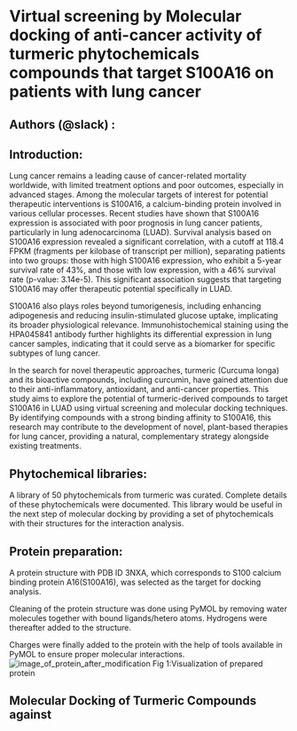 # Virtual screening by Molecular docking of anti-cancer activity of turmeric phytochemicals compounds that target S100A16 on patients with lung cancer
## Authors (@slack) :
## Introduction:
Lung cancer remains a leading cause of cancer-related mortality worldwide, with limited treatment options and poor outcomes, especially in advanced stages. Among the molecular targets of interest for potential therapeutic interventions is S100A16, a calcium-binding protein involved in various cellular processes. Recent studies have shown that S100A16 expression is associated with poor prognosis in lung cancer patients, particularly in lung adenocarcinoma (LUAD). Survival analysis based on S100A16 expression revealed a significant correlation, with a cutoff at 118.4 FPKM (fragments per kilobase of transcript per million), separating patients into two groups: those with high S100A16 expression, who exhibit a 5-year survival rate of 43%, and those with low expression, with a 46% survival rate (p-value: 3.14e-5). This significant association suggests that targeting S100A16 may offer therapeutic potential specifically in LUAD.

S100A16 also plays roles beyond tumorigenesis, including enhancing adipogenesis and reducing insulin-stimulated glucose uptake, implicating its broader physiological relevance. Immunohistochemical staining using the HPA045841 antibody further highlights its differential expression in lung cancer samples, indicating that it could serve as a biomarker for specific subtypes of lung cancer.

In the search for novel therapeutic approaches, turmeric (Curcuma longa) and its bioactive compounds, including curcumin, have gained attention due to their anti-inflammatory, antioxidant, and anti-cancer properties. This study aims to explore the potential of turmeric-derived compounds to target S100A16 in LUAD using virtual screening and molecular docking techniques. By identifying compounds with a strong binding affinity to S100A16, this research may contribute to the development of novel, plant-based therapies for lung cancer, providing a natural, complementary strategy alongside existing treatments.

## Phytochemical libraries:
A library of 50 phytochemicals from turmeric was curated. Complete details of these phytochemicals were documented. This library would be useful in the next step of molecular docking by providing a set of phytochemicals with their structures for the interaction analysis.

## Protein preparation:
A protein structure with PDB ID 3NXA, which corresponds to S100 calcium binding protein A16(S100A16), was selected as the target for docking analysis.

Cleaning of the protein structure was done using PyMOL by removing water molecules together with bound ligands/hetero atoms. Hydrogens were thereafter added to the structure.

Charges were finally added to the protein with the help of tools available in PyMOL to ensure proper molecular interactions.
![image_of_protein_after_modification](https://github.com/user-attachments/assets/50ae75c8-a04b-49d7-929e-25941b18510f) Fig 1:Visualization of prepared protein

## Molecular Docking of Turmeric Compounds against
 
